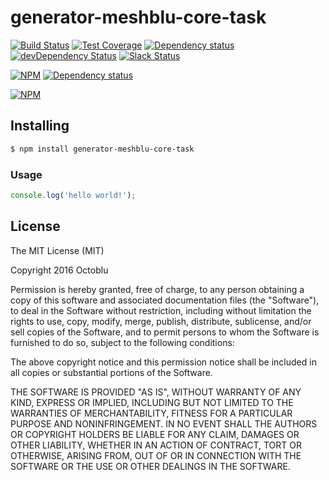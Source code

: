 # generator-meshblu-core-task

[![Build Status](https://travis-ci.org/octoblu/meshblu-core-task-check-whitelist-broadcast-sent.svg?branch=master)](https://travis-ci.org/octoblu/meshblu-core-task-check-whitelist-broadcast-sent)
[![Test Coverage](https://codecov.io/gh/octoblu/meshblu-core-task-check-whitelist-broadcast-sent/branch/master/graph/badge.svg)](https://codecov.io/gh/octoblu/meshblu-core-task-check-whitelist-broadcast-sent)
[![Dependency status](http://img.shields.io/david/octoblu/meshblu-core-task-check-whitelist-broadcast-sent.svg?style=flat)](https://david-dm.org/octoblu/meshblu-core-task-check-whitelist-broadcast-sent)
[![devDependency Status](http://img.shields.io/david/dev/octoblu/meshblu-core-task-check-whitelist-broadcast-sent.svg?style=flat)](https://david-dm.org/octoblu/meshblu-core-task-check-whitelist-broadcast-sent#info=devDependencies)
[![Slack Status](http://community-slack.octoblu.com/badge.svg)](http://community-slack.octoblu.com)

[![NPM](https://nodei.co/npm/meshblu-core-task-check-whitelist-broadcast-sent.svg?style=flat)](https://npmjs.org/package/meshblu-core-task-check-whitelist-broadcast-sent)
[![Dependency status](http://img.shields.io/david/octoblu/generator-meshblu-core-task.svg?style=flat)](https://david-dm.org/octoblu/generator-meshblu-core-task)

[![NPM](https://nodei.co/npm/generator-meshblu-core-task.svg?style=flat)](https://npmjs.org/package/generator-meshblu-core-task)

## Installing

```bash
$ npm install generator-meshblu-core-task
```

### Usage

```javascript
console.log('hello world!');
```

## License

The MIT License (MIT)

Copyright 2016 Octoblu

Permission is hereby granted, free of charge, to any person obtaining a copy
of this software and associated documentation files (the "Software"), to deal
in the Software without restriction, including without limitation the rights
to use, copy, modify, merge, publish, distribute, sublicense, and/or sell
copies of the Software, and to permit persons to whom the Software is
furnished to do so, subject to the following conditions:

The above copyright notice and this permission notice shall be included in all
copies or substantial portions of the Software.

THE SOFTWARE IS PROVIDED "AS IS", WITHOUT WARRANTY OF ANY KIND, EXPRESS OR
IMPLIED, INCLUDING BUT NOT LIMITED TO THE WARRANTIES OF MERCHANTABILITY,
FITNESS FOR A PARTICULAR PURPOSE AND NONINFRINGEMENT. IN NO EVENT SHALL THE
AUTHORS OR COPYRIGHT HOLDERS BE LIABLE FOR ANY CLAIM, DAMAGES OR OTHER
LIABILITY, WHETHER IN AN ACTION OF CONTRACT, TORT OR OTHERWISE, ARISING FROM,
OUT OF OR IN CONNECTION WITH THE SOFTWARE OR THE USE OR OTHER DEALINGS IN THE
SOFTWARE.
